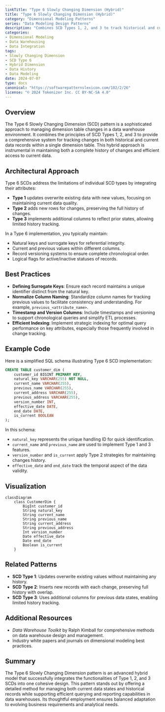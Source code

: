 ```yaml
---
linkTitle: "Type 6 Slowly Changing Dimension (Hybrid)"
title: "Type 6 Slowly Changing Dimension (Hybrid)"
category: "Dimensional Modeling Patterns"
series: "Data Modeling Design Patterns"
description: "Combines SCD Types 1, 2, and 3 to track historical and current data efficiently."
categories:
- Dimensional Modeling
- Data Warehousing
- Data Integration
tags:
- Slowly Changing Dimension
- SCD Type 6
- Hybrid Dimension
- Data History
- Data Modeling
date: 2024-07-07
type: docs
canonical: "https://softwarepatternslexicon.com/102/2/26"
license: "© 2024 Tokenizer Inc. CC BY-NC-SA 4.0"
---
```



## Overview
The Type 6 Slowly Changing Dimension (SCD) pattern is a sophisticated approach to managing dimension table changes in a data warehouse environment. It combines the principles of SCD Types 1, 2, and 3 to provide a comprehensive system for tracking changes in both historical and current data records within a single dimension table. This hybrid approach is instrumental in maintaining both a complete history of changes and efficient access to current data.

## Architectural Approach
Type 6 SCDs address the limitations of individual SCD types by integrating their attributes:
- **Type 1** updates overwrite existing data with new values, focusing on maintaining current data quality.
- **Type 2** adds new rows for changes, preserving the full history of changes.
- **Type 3** implements additional columns to reflect prior states, allowing limited history tracking.

In a Type 6 implementation, you typically maintain:
- Natural keys and surrogate keys for referential integrity.
- Current and previous values within different columns.
- Record versioning systems to ensure complete chronological order.
- Logical flags for active/inactive statuses of records.

## Best Practices 
- **Defining Surrogate Keys**: Ensure each record maintains a unique identifier distinct from the natural key.
- **Normalize Column Naming**: Standardize column names for tracking previous values to facilitate consistency and understanding. For example, `previous_<attribute_name>`.
- **Timestamp and Version Columns**: Include timestamps and versioning to support chronological queries and simplify ETL processes.
- **Efficient Indexing**: Implement strategic indexing for optimal query performance on key attributes, especially those frequently involved in change tracking.

## Example Code

Here is a simplified SQL schema illustrating Type 6 SCD implementation:

```sql
CREATE TABLE customer_dim (
    customer_id BIGINT PRIMARY KEY,
    natural_key VARCHAR(255) NOT NULL,
    current_name VARCHAR(255),
    previous_name VARCHAR(255),
    current_address VARCHAR(255),
    previous_address VARCHAR(255),
    version_number INT,
    effective_date DATE,
    end_date DATE,
    is_current BOOLEAN
);
```

In this schema:
- `natural_key` represents the unique handling ID for quick identification.
- `current_name` and `previous_name` are used to implement Type 1 and 3 features.
- `version_number` and `is_current` apply Type 2 strategies for maintaining changes history.
- `effective_date` and `end_date` track the temporal aspect of the data validity.

## Visualization

```mermaid
classDiagram
    class CustomerDim {
        BigInt customer_id
        String natural_key
        String current_name
        String previous_name
        String current_address
        String previous_address
        Int version_number
        Date effective_date
        Date end_date
        Boolean is_current
    }
```

## Related Patterns
- **SCD Type 1**: Updates overwrite existing values without maintaining any history.
- **SCD Type 2**: Inserts new records with each change, preserving full history with overlap.
- **SCD Type 3**: Uses additional columns for previous data states, enabling limited history tracking.

## Additional Resources
- *Data Warehouse Toolkit* by Ralph Kimball for comprehensive methods on data warehouse design and management.
- Industry white papers and journals on dimensional modeling best practices.

## Summary
The Type 6 Slowly Changing Dimension pattern is an advanced hybrid model that successfully integrates the functionalities of Type 1, 2, and 3 SCDs into one cohesive design. This pattern stands out by offering a detailed method for managing both current data states and historical records while supporting efficient querying and reporting capabilities in data warehouses. Its thoughtful employment ensures balanced adaptation to evolving business requirements and analytical needs.
